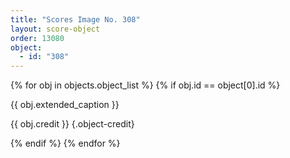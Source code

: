 ```yaml
---
title: "Scores Image No. 308"
layout: score-object
order: 13080
object:
  - id: "308"
---
```


{% for obj in objects.object_list %}
{% if obj.id == object[0].id %}

{{ obj.extended_caption }}

{{ obj.credit }} {.object-credit}

{% endif %}
{% endfor %}
